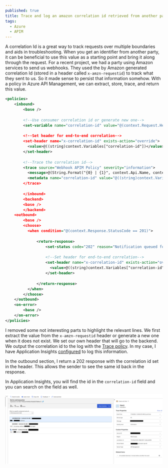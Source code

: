 ```yaml
---
published: true
title: Trace and log an amazon correlation id retrieved from another party in API Management
tags:
  - Azure
  - APIM  
---
```


A correlation Id is a great way to track requests over multiple boundaries and aids in troubleshooting. When you get an identifier from another party, it can be beneficial to use this value as a starting point and bring it along through the request. 
For a recent project, we had a party using Amazon services to send us webhooks. They used the by Amazon generated correlation Id (stored in a header called `x-amzn-requestid`) to track what they sent to us. So it made sense to persist that information somehow. With a policy in Azure API Management, we can extract, store, trace, and return this value.

```xml
<policies>
    <inbound>
        <base />
      
        <!--Use consumer correlation id or generate new one-->
        <set-variable name="correlation-id" value="@(context.Request.Headers.GetValueOrDefault("x-amzn-requestid", Guid.NewGuid().ToString()))"/>
      
        <!--Set header for end-to-end correlation-->
        <set-header name="x-correlation-id" exists-action="override">
          <value>@((string)context.Variables["correlation-id"])</value>
        </set-header>

        <!--Trace the correlation id-->
        <trace source="Webhook APIM Policy" severity="information">
          <message>@(String.Format("{0} | {1}", context.Api.Name, context.Operation.Name))</message>
          <metadata name="correlation-id" value="@((string)context.Variables["correlation-id"])"/>
        </trace>
        
        </inbound>
        <backend>
        <base />
        </backend>
    <outbound>
        <base />
        <choose>
          <when condition="@(context.Response.StatusCode == 201)">
           
              <return-response>
                  <set-status code="202" reason="Notification queued for processing" />
               
                  <!--Set header for end-to-end correlation-->
                  <set-header name="x-correlation-id" exists-action="override">
                    <value>@((string)context.Variables["correlation-id"])</value>
                  </set-header>
                 
              </return-response>
          </when>
        </choose>
    </outbound>
    <on-error>
        <base />
    </on-error>
</policies>
```

I removed some not interesting parts to highlight the relevant lines. We first extract the value from the `x-amzn-requestid` header or generate a new one when it does not exist. We set our own header that will go to the backend. We output the correlation id to the log with the [Trace policy](https://docs.microsoft.com/en-us/azure/api-management/api-management-advanced-policies#Trace). In my case, I have Application Insights [configured](https://mindbyte.nl/2021/05/14/link-appinsights-to-api-management-using-bicep.html) to log this information.

In the outbound section, I return a 202 response with the correlation id set in the header. This allows the sender to see the same id back in the response.

In Application Insights, you will find the id in the `correlation-id` field and you can search on the field as well.

![](/images/tracecorrelation.png)
